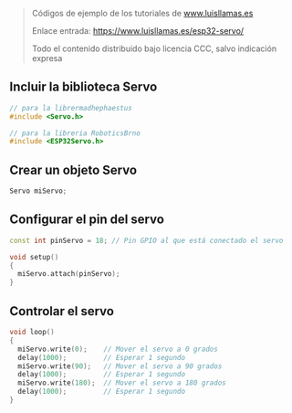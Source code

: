 > Códigos de ejemplo de los tutoriales de www.luisllamas.es
>
> Enlace entrada: https://www.luisllamas.es/esp32-servo/
>
> Todo el contenido distribuido bajo licencia CCC, salvo indicación expresa

##  Incluir la biblioteca Servo
```cpp
// para la librermadhephaestus
#include <Servo.h>

// para la libreria RoboticsBrno
#include <ESP32Servo.h>
```


## Crear un objeto Servo
```cpp
Servo miServo;
```


## Configurar el pin del servo
```cpp
const int pinServo = 18; // Pin GPIO al que está conectado el servo

void setup() 
{
  miServo.attach(pinServo);
}
```


## Controlar el servo
```cpp
void loop() 
{
  miServo.write(0);    // Mover el servo a 0 grados
  delay(1000);         // Esperar 1 segundo
  miServo.write(90);   // Mover el servo a 90 grados
  delay(1000);         // Esperar 1 segundo
  miServo.write(180);  // Mover el servo a 180 grados
  delay(1000);         // Esperar 1 segundo
}
```



